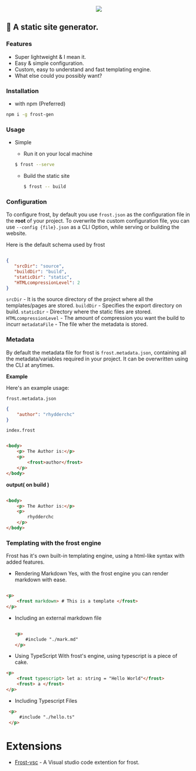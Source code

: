 <p align="center">
   <img src="https://cdn.discordapp.com/attachments/911964535060070453/939549219411341362/Frost.png"/>
</p>

## 🚀 A static site generator.

### Features

-   Super lightweight & I mean it.
-   Easy & simple configuration.
-   Custom, easy to understand and fast templating engine.
-   What else could you possibly want?

### Installation

-   with npm (Preferred)

```bash
npm i -g frost-gen
```

### Usage

-   Simple
    - Run it on your local machine

     ```sh
     $ frost --serve
     ```
      - Build the static site
        ```sh
        $ frost -- build
        ```

### Configuration

To configure frost, by default you use `frost.json` as the configuration file in the **root** of your project.
To overwrite the custom configuration file, you can use `--config {file}.json` as a CLI Option, while serving or building the website.

 Here is the default schema used by frost

 ```json
 
 {
    "srcDir": "source",
    "buildDir": "build",
    "staticDir": "static",
    "HTMLcompressionLevel": 2
 }

 ```
  
`srcDir` - It is the source directory of the project where all the templates/pages are stored.
`buildDir` - Specifies the export directory on build.
`staticDir` - Directory where the static files are stored.
`HTMLcompressionLevel` - The amount of compression you want the build to incurr
`metadataFile` -   The file wher the metadata is stored.

### Metadata

By default the metadata file for frost is `frost.metadata.json`, containing all the metadata/variables required in your project.
It can be overwritten using the CLI at anytimes.

**Example**

Here's an example usage: 

`frost.metadata.json`

```json
{
    "author": "rhydderchc"
}

```

`index.frost`

```html

<body>
    <p> The Author is:</p>
    <p>
        <frost>author</frost>
    </p>
</body>

```

   **output( on build )**

```html

<body>
    <p> The Author is:</p>
    <p>
        rhydderchc
    </p>
</body>

```

### Templating with the frost engine

Frost has it's own built-in templating engine, using a html-like syntax with added features.

- Rendering Markdown
Yes, with the frost engine you can render markdown with ease.

```html

<p>
    <frost markdown> # This is a template </frost>
</p>
```

  - Including an external markdown file

    ```html

    <p>
        #include "./mark.md"
    </p>
    ```

- Using TypeScript
With frost's engine, using typescript is a piece of cake.

```html
<p>
    <frost typescript> let a: string = "Hello World"</frost>
    <frost> a </frost>
</p>
```

  - Including Typescript Files

  ```html
   <p>
       #include "./hello.ts"
   </p>
   ```
   # Extensions
   
   - [Frost-vsc](https://marketplace.visualstudio.com/items?itemName=scientific-dev.frost-vsc)  -  A Visual studio code extention for frost.
